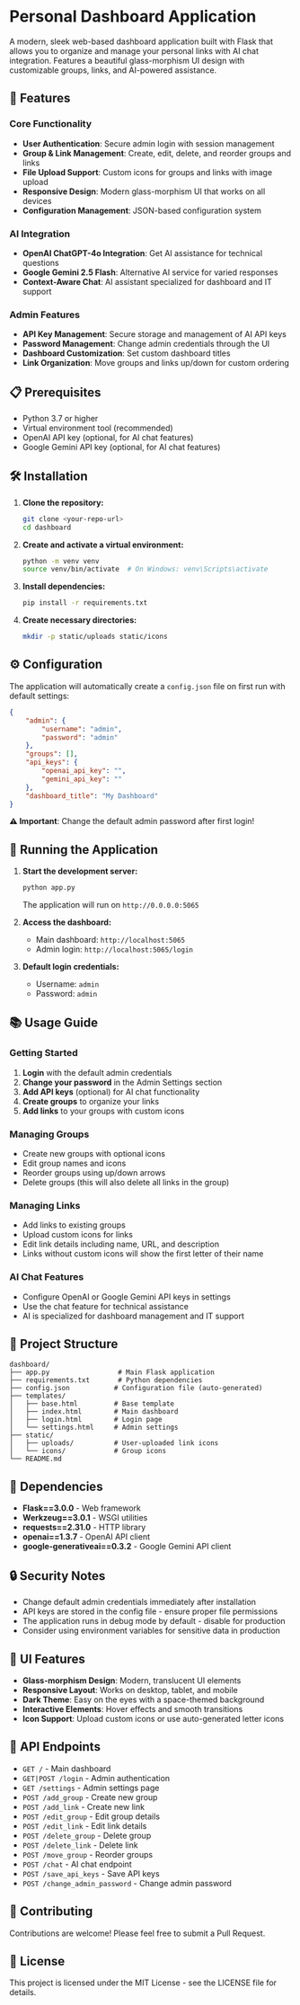 # Personal Dashboard Application

A modern, sleek web-based dashboard application built with Flask that allows you to organize and manage your personal links with AI chat integration. Features a beautiful glass-morphism UI design with customizable groups, links, and AI-powered assistance.

## 🚀 Features

### Core Functionality
- **User Authentication**: Secure admin login with session management
- **Group & Link Management**: Create, edit, delete, and reorder groups and links
- **File Upload Support**: Custom icons for groups and links with image upload
- **Responsive Design**: Modern glass-morphism UI that works on all devices
- **Configuration Management**: JSON-based configuration system

### AI Integration
- **OpenAI ChatGPT-4o Integration**: Get AI assistance for technical questions
- **Google Gemini 2.5 Flash**: Alternative AI service for varied responses
- **Context-Aware Chat**: AI assistant specialized for dashboard and IT support

### Admin Features
- **API Key Management**: Secure storage and management of AI API keys
- **Password Management**: Change admin credentials through the UI
- **Dashboard Customization**: Set custom dashboard titles
- **Link Organization**: Move groups and links up/down for custom ordering

## 📋 Prerequisites

- Python 3.7 or higher
- Virtual environment tool (recommended)
- OpenAI API key (optional, for AI chat features)
- Google Gemini API key (optional, for AI chat features)

## 🛠️ Installation

1. **Clone the repository:**
   ```bash
   git clone <your-repo-url>
   cd dashboard
   ```

2. **Create and activate a virtual environment:**
   ```bash
   python -m venv venv
   source venv/bin/activate  # On Windows: venv\Scripts\activate
   ```

3. **Install dependencies:**
   ```bash
   pip install -r requirements.txt
   ```

4. **Create necessary directories:**
   ```bash
   mkdir -p static/uploads static/icons
   ```

## ⚙️ Configuration

The application will automatically create a `config.json` file on first run with default settings:

```json
{
    "admin": {
        "username": "admin",
        "password": "admin"
    },
    "groups": [],
    "api_keys": {
        "openai_api_key": "",
        "gemini_api_key": ""
    },
    "dashboard_title": "My Dashboard"
}
```

**⚠️ Important**: Change the default admin password after first login!

## 🚀 Running the Application

1. **Start the development server:**
   ```bash
   python app.py
   ```
   The application will run on `http://0.0.0.0:5065`

2. **Access the dashboard:**
   - Main dashboard: `http://localhost:5065`
   - Admin login: `http://localhost:5065/login`

3. **Default login credentials:**
   - Username: `admin`
   - Password: `admin`

## 📚 Usage Guide

### Getting Started
1. **Login** with the default admin credentials
2. **Change your password** in the Admin Settings section
3. **Add API keys** (optional) for AI chat functionality
4. **Create groups** to organize your links
5. **Add links** to your groups with custom icons

### Managing Groups
- Create new groups with optional icons
- Edit group names and icons
- Reorder groups using up/down arrows
- Delete groups (this will also delete all links in the group)

### Managing Links
- Add links to existing groups
- Upload custom icons for links
- Edit link details including name, URL, and description
- Links without custom icons will show the first letter of their name

### AI Chat Features
- Configure OpenAI or Google Gemini API keys in settings
- Use the chat feature for technical assistance
- AI is specialized for dashboard management and IT support

## 📁 Project Structure

```
dashboard/
├── app.py                 # Main Flask application
├── requirements.txt       # Python dependencies
├── config.json           # Configuration file (auto-generated)
├── templates/
│   ├── base.html         # Base template
│   ├── index.html        # Main dashboard
│   ├── login.html        # Login page
│   └── settings.html     # Admin settings
├── static/
│   ├── uploads/          # User-uploaded link icons
│   └── icons/            # Group icons
└── README.md
```

## 🔧 Dependencies

- **Flask==3.0.0** - Web framework
- **Werkzeug==3.0.1** - WSGI utilities
- **requests==2.31.0** - HTTP library
- **openai==1.3.7** - OpenAI API client
- **google-generativeai==0.3.2** - Google Gemini API client

## 🔒 Security Notes

- Change default admin credentials immediately after installation
- API keys are stored in the config file - ensure proper file permissions
- The application runs in debug mode by default - disable for production
- Consider using environment variables for sensitive data in production

## 🎨 UI Features

- **Glass-morphism Design**: Modern, translucent UI elements
- **Responsive Layout**: Works on desktop, tablet, and mobile
- **Dark Theme**: Easy on the eyes with a space-themed background
- **Interactive Elements**: Hover effects and smooth transitions
- **Icon Support**: Upload custom icons or use auto-generated letter icons

## 🔄 API Endpoints

- `GET /` - Main dashboard
- `GET|POST /login` - Admin authentication
- `GET /settings` - Admin settings page
- `POST /add_group` - Create new group
- `POST /add_link` - Create new link
- `POST /edit_group` - Edit group details
- `POST /edit_link` - Edit link details
- `POST /delete_group` - Delete group
- `POST /delete_link` - Delete link
- `POST /move_group` - Reorder groups
- `POST /chat` - AI chat endpoint
- `POST /save_api_keys` - Save API keys
- `POST /change_admin_password` - Change admin password

## 🤝 Contributing

Contributions are welcome! Please feel free to submit a Pull Request.

## 📄 License

This project is licensed under the MIT License - see the LICENSE file for details.

